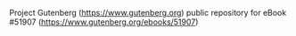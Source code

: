 Project Gutenberg (https://www.gutenberg.org) public repository for
eBook #51907 (https://www.gutenberg.org/ebooks/51907)
